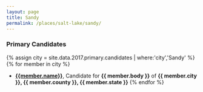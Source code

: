 ```yaml
---
layout: page
title: Sandy
permalink: /places/salt-lake/sandy/
---
```


### Primary Candidates
{% assign city = site.data.2017.primary.candidates | where:'city','Sandy' %}
{% for member in city  %}
- <strong>[{{member.name}}](/../people/{{member.id}})</strong>, Candidate for <strong>{{ member.body }}</strong> of <strong>{{ member.city }}, {{ member.county }}, {{ member.state }}</strong>
{% endfor %}
